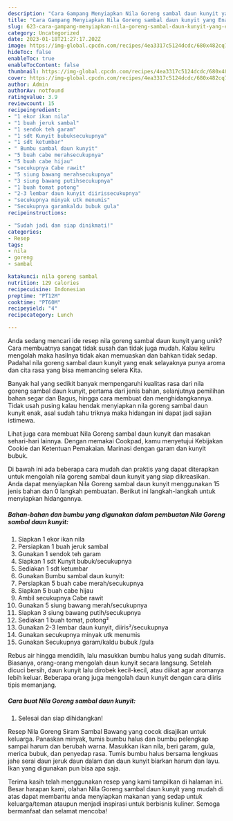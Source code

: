 ```yaml
---
description: "Cara Gampang Menyiapkan Nila Goreng sambal daun kunyit yang Enak"
title: "Cara Gampang Menyiapkan Nila Goreng sambal daun kunyit yang Enak"
slug: 623-cara-gampang-menyiapkan-nila-goreng-sambal-daun-kunyit-yang-enak
category: Uncategorized
date: 2023-01-18T21:27:17.202Z
image: https://img-global.cpcdn.com/recipes/4ea3317c5124dcdc/680x482cq70/nila-goreng-sambal-daun-kunyit-foto-resep-utama.jpg
hideToc: false
enableToc: true
enableTocContent: false
thumbnail: https://img-global.cpcdn.com/recipes/4ea3317c5124dcdc/680x482cq70/nila-goreng-sambal-daun-kunyit-foto-resep-utama.jpg
cover: https://img-global.cpcdn.com/recipes/4ea3317c5124dcdc/680x482cq70/nila-goreng-sambal-daun-kunyit-foto-resep-utama.jpg
author: Admin
authorAv: notfound
ratingvalue: 3.9
reviewcount: 15
recipeingredient:
- "1 ekor ikan nila"
- "1 buah jeruk sambal"
- "1 sendok teh garam"
- "1 sdt Kunyit bubuksecukupnya"
- "1 sdt ketumbar"
- " Bumbu sambal daun kunyit"
- "5 buah cabe merahsecukupnya"
- "5 buah cabe hijau"
- "secukupnya Cabe rawit"
- "5 siung bawang merahsecukupnya"
- "3 siung bawang putihsecukupnya"
- "1 buah tomat potong"
- "2-3 lembar daun kunyit diirissecukupnya"
- "secukupnya minyak utk menumis"
- "Secukupnya garamkaldu bubuk gula"
recipeinstructions:

- "Sudah jadi dan siap dinikmati!"
categories:
- Resep
tags:
- nila
- goreng
- sambal

katakunci: nila goreng sambal 
nutrition: 129 calories
recipecuisine: Indonesian
preptime: "PT12M"
cooktime: "PT60M"
recipeyield: "4"
recipecategory: Lunch

---
```





Anda sedang mencari ide resep nila goreng sambal daun kunyit yang unik? Cara membuatnya sangat tidak susah dan tidak juga mudah. Kalau keliru mengolah maka hasilnya tidak akan memuaskan dan bahkan tidak sedap. Padahal nila goreng sambal daun kunyit yang enak selayaknya punya aroma dan cita rasa yang bisa memancing selera Kita.





Banyak hal yang sedikit banyak mempengaruhi kualitas rasa dari nila goreng sambal daun kunyit, pertama dari jenis bahan, selanjutnya pemilihan bahan segar dan Bagus, hingga cara membuat dan menghidangkannya. Tidak usah pusing kalau hendak menyiapkan nila goreng sambal daun kunyit enak,      asal sudah tahu triknya maka hidangan ini dapat jadi sajian istimewa.














Lihat juga cara membuat Nila Goreng sambal daun kunyit dan masakan sehari-hari lainnya. Dengan memakai Cookpad, kamu menyetujui Kebijakan Cookie dan Ketentuan Pemakaian. Marinasi dengan garam dan kunyit bubuk.






Di bawah ini ada beberapa cara mudah dan praktis yang dapat diterapkan untuk mengolah nila goreng sambal daun kunyit yang siap dikreasikan. Anda dapat menyiapkan Nila Goreng sambal daun kunyit menggunakan 15 jenis bahan dan 0 langkah pembuatan. Berikut ini langkah-langkah untuk menyiapkan hidangannya.

<!--inarticleads1-->

##### Bahan-bahan dan bumbu yang digunakan dalam pembuatan Nila Goreng sambal daun kunyit:

1. Siapkan 1 ekor ikan nila
1. Persiapkan 1 buah jeruk sambal
1. Gunakan 1 sendok teh garam
1. Siapkan 1 sdt Kunyit bubuk/secukupnya
1. Sediakan 1 sdt ketumbar
1. Gunakan  Bumbu sambal daun kunyit:
1. Persiapkan 5 buah cabe merah/secukupnya
1. Siapkan 5 buah cabe hijau
1. Ambil secukupnya Cabe rawit
1. Gunakan 5 siung bawang merah/secukupnya
1. Siapkan 3 siung bawang putih/secukupnya
1. Sediakan 1 buah tomat, potong²
1. Gunakan 2-3 lembar daun kunyit, diiris²/secukupnya
1. Gunakan secukupnya minyak utk menumis
1. Gunakan Secukupnya garam/kaldu bubuk /gula


Rebus air hingga mendidih, lalu masukkan bumbu halus yang sudah ditumis. Biasanya, orang-orang mengolah daun kunyit secara langsung. Setelah dicuci bersih, daun kunyit lalu dirobek kecil-kecil, atau diikat agar aromanya lebih keluar. Beberapa orang juga mengolah daun kunyit dengan cara diiris tipis memanjang. 

<!--inarticleads2-->

##### Cara buat Nila Goreng sambal daun kunyit:


1. Selesai dan siap dihidangkan!

Resep Nila Goreng Siram Sambal Bawang yang cocok disajikan untuk keluarga. Panaskan minyak, tumis bumbu halus dan bumbu pelengkap sampai harum dan berubah warna. Masukkan ikan nila, beri garam, gula, merica bubuk, dan penyedap rasa. Tumis bumbu halus bersama lengkuas jahe serai daun jeruk daun dalam dan daun kunyit biarkan harum dan layu. Ikan yang digunakan pun bisa apa saja. 

Terima kasih telah menggunakan resep yang kami tampilkan di halaman ini. Besar harapan kami, olahan Nila Goreng sambal daun kunyit yang mudah di atas dapat membantu anda menyiapkan makanan yang sedap untuk keluarga/teman ataupun menjadi inspirasi untuk berbisnis kuliner. Semoga bermanfaat dan selamat mencoba!
